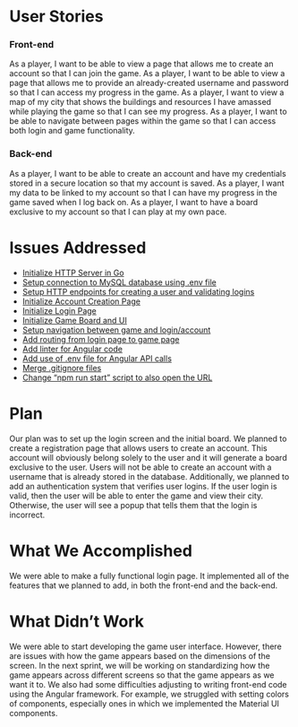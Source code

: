 # User Stories
### Front-end
As a player, I want to be able to view a page that allows me to create an account so that I can join the game.
As a player, I want to be able to view a page that allows me to provide an already-created username and password so that I can access my progress in the game. 
As a player, I want to view a map of my city that shows the buildings and resources I have amassed while playing the game so that I can see my progress.
As a player, I want to be able to navigate between pages within the game so that I can access both login and game functionality.
### Back-end
As a player, I want to be able to create an account and have my credentials stored in a secure location so that my account is saved.
As a player, I want my data to be linked to my account so that I can have my progress in the game saved when I log back on.
As a player, I want to have a board exclusive to my account so that I can play at my own pace.

# Issues Addressed
- [Initialize HTTP Server in Go](https://github.com/prayujt/city.io/issues/2)
- [Setup connection to MySQL database using .env file](https://github.com/prayujt/city.io/issues/3)
- [Setup HTTP endpoints for creating a user and validating logins](https://github.com/prayujt/city.io/issues/5)
- [Initialize Account Creation Page](https://github.com/prayujt/city.io/issues/6)
- [Initialize Login Page](https://github.com/prayujt/city.io/issues/7)
- [Initialize Game Board and UI](https://github.com/prayujt/city.io/issues/8)
- [Setup navigation between game and login/account](https://github.com/prayujt/city.io/issues/9)
- [Add routing from login page to game page](https://github.com/prayujt/city.io/issues/13)
- [Add linter for Angular code](https://github.com/prayujt/city.io/issues/14)
- [Add use of .env file for Angular API calls](https://github.com/prayujt/city.io/issues/16)
- [Merge .gitignore files](https://github.com/prayujt/city.io/issues/18)
- [Change “npm run start” script to also open the URL](https://github.com/prayujt/city.io/issues/22)

# Plan
Our plan was to set up the login screen and the initial board. We planned to create a registration page that allows users to create an account. This account will obviously belong solely to the user and it will generate a board exclusive to the user. Users will not be able to create an account with a username that is already stored in the database. Additionally, we planned to add an authentication system that verifies user logins. If the user login is valid, then the user will be able to enter the game and view their city. Otherwise, the user will see a popup that tells them that the login is incorrect. 

# What We Accomplished
We were able to make a fully functional login page. It implemented all of the features that we planned to add, in both the front-end and the back-end.

# What Didn’t Work
We were able to start developing the game user interface. However, there are issues with how the game appears based on the dimensions of the screen. In the next sprint, we will be working on standardizing how the game appears across different screens so that the game appears as we want it to. We also had some difficulties adjusting to writing front-end code using the Angular framework. For example, we struggled with setting colors of components, especially ones in which we implemented the Material UI components. 
